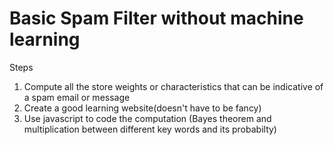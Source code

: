 # Basic Spam Filter without machine learning
Steps
1. Compute all the store weights or characteristics that can be indicative of a spam email or message
2. Create a good learning website(doesn't have to be fancy)
3. Use javascript to code the computation (Bayes theorem and multiplication between different key words and its probabilty)
